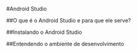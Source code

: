 #Android Studio

##O que é o Android Studio e para que ele serve?

##Instalando o Android Studio

##Entendendo o ambiente de desenvolvimento
